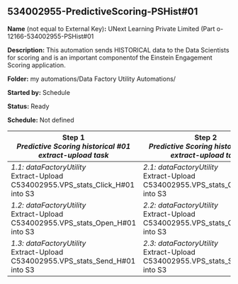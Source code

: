 ## 534002955-PredictiveScoring-PSHist#01

**Name** (not equal to External Key)**:** UNext Learning Private Limited (Part o-12166-534002955-PSHist#01

**Description:** This automation sends HISTORICAL data to the Data Scientists for scoring and is an important componentof the Einstein Engagement Scoring application.

**Folder:** my automations/Data Factory Utility Automations/

**Started by:** Schedule

**Status:** Ready

**Schedule:** Not defined

| Step 1<br>_Predictive Scoring historical #01 extract-upload task_ | Step 2<br>_Predictive Scoring historical #02 extract-upload task_ | Step 3<br>_Predictive Scoring historical #03 extract-upload task_ | Step 4<br>_Predictive Scoring historical #04 extract-upload task_ | Step 5<br>_Predictive Scoring historical #05 extract-upload task_ | Step 6<br>_Predictive Scoring historical #06 extract-upload task_ | Step 7<br>_Predictive Scoring historical #S_ExportDo extract-upload task_ |
| --- | --- | --- | --- | --- | --- | --- |
| _1.1: dataFactoryUtility_<br>Extract-Upload C534002955.VPS_stats_Click_H#01 into S3 | _2.1: dataFactoryUtility_<br>Extract-Upload C534002955.VPS_stats_Click_H#02 into S3 | _3.1: dataFactoryUtility_<br>Extract-Upload C534002955.VPS_stats_Click_H#03 into S3 | _4.1: dataFactoryUtility_<br>Extract-Upload C534002955.VPS_stats_Click_H#04 into S3 | _5.1: dataFactoryUtility_<br>Extract-Upload C534002955.VPS_stats_Click_H#05 into S3 | _6.1: dataFactoryUtility_<br>Extract-Upload C534002955.VPS_stats_Click_H#06 into S3 | _7.1: dataFactoryUtility_<br>Extract-Upload C534002955.VPS_ExportDone_Hist_Email into S3 |
| _1.2: dataFactoryUtility_<br>Extract-Upload C534002955.VPS_stats_Open_H#01 into S3 | _2.2: dataFactoryUtility_<br>Extract-Upload C534002955.VPS_stats_Open_H#02 into S3 | _3.2: dataFactoryUtility_<br>Extract-Upload C534002955.VPS_stats_Open_H#03 into S3 | _4.2: dataFactoryUtility_<br>Extract-Upload C534002955.VPS_stats_Open_H#04 into S3 | _5.2: dataFactoryUtility_<br>Extract-Upload C534002955.VPS_stats_Open_H#05 into S3 | _6.2: dataFactoryUtility_<br>Extract-Upload C534002955.VPS_stats_Open_H#06 into S3 | - |
| _1.3: dataFactoryUtility_<br>Extract-Upload C534002955.VPS_stats_Send_H#01 into S3 | _2.3: dataFactoryUtility_<br>Extract-Upload C534002955.VPS_stats_Send_H#02 into S3 | _3.3: dataFactoryUtility_<br>Extract-Upload C534002955.VPS_stats_Send_H#03 into S3 | _4.3: dataFactoryUtility_<br>Extract-Upload C534002955.VPS_stats_Send_H#04 into S3 | _5.3: dataFactoryUtility_<br>Extract-Upload C534002955.VPS_stats_Send_H#05 into S3 | _6.3: dataFactoryUtility_<br>Extract-Upload C534002955.VPS_stats_Send_H#06 into S3 | - |
